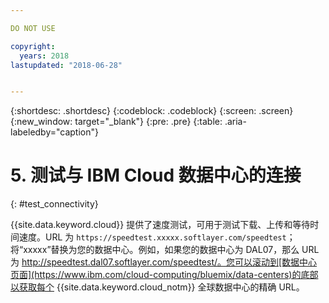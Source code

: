 ```yaml
---

DO NOT USE

copyright:
  years: 2018
lastupdated: "2018-06-28"


---
```


{:shortdesc: .shortdesc}
{:codeblock: .codeblock}
{:screen: .screen}
{:new_window: target="_blank"}
{:pre: .pre}
{:table: .aria-labeledby="caption"}

# 5. 测试与 IBM Cloud 数据中心的连接
{: #test_connectivity}

{{site.data.keyword.cloud}} 提供了速度测试，可用于测试下载、上传和等待时间速度。URL 为 `https://speedtest.xxxxx.softlayer.com/speedtest`；将“xxxxx”替换为您的数据中心。例如，如果您的数据中心为 DAL07，那么 URL 为 http://speedtest.dal07.softlayer.com/speedtest/。您可以滚动到[数据中心页面](https://www.ibm.com/cloud-computing/bluemix/data-centers)的底部以获取每个 {{site.data.keyword.cloud_notm}} 全球数据中心的精确 URL。
